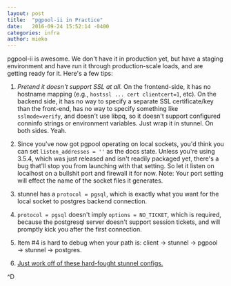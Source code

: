 ```yaml
---
layout: post
title:  "pgpool-ii in Practice"
date:   2016-09-24 15:52:14 -0400
categories: infra
author: mieko
---
```


pgpool-ii is awesome.  We don't have it in production yet, but have a staging
environment and have run it through production-scale loads, and are getting
ready for it.  Here's a few tips:

  1. *Pretend it doesn't support SSL at all.*  On the frontend-side, it has no
     hostname mapping (e.g., `hostssl ... cert clientcert=1`, etc).  On the
     backend side, it has no way to specify a separate SSL certificate/key than
     the front-end, has no way to specify something like `sslmode=verify`, and
     doesn't use libpq, so it doesn't support configured conninfo strings or
     environment variables.  Just wrap it in stunnel.  On both sides.  Yeah.

  2. Since you've now got pgpool operating on local sockets, you'd think you
     can set `listen_addresses = ''` as the docs state.  Unless you're using
     3.5.4, which was just released and isn't readily packaged yet, there's a
     bug that'll stop you from launching with that setting.  So let it listen
     on localhost on a bullshit port and firewall it for now.  Note: Your port
     setting will effect the name of the socket files it generates.

  3. stunnel has a `protocol = pgsql`, which is exactly what you want for the
     local socket to postgres backend connection.

  4. `protocol = pgsql` doesn't imply `options = NO_TICKET`, which is required,
     because the postgresql server doesn't support session tickets, and will
     promptly kick you after the first connection.

  5. Item #4 is hard to debug when your path is: client → stunnel → pgpool →
     stunnel → postgres.

  6. [Just work off of these hard-fought stunnel configs.](https://gist.github.com/mieko/a075f9ce8cb8fd5c68fed310acebe449)

^D

